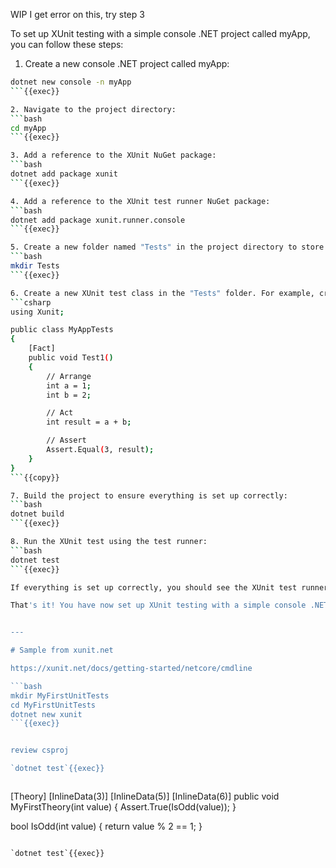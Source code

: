 WIP I get error on this, try step 3

To set up XUnit testing with a simple console .NET project called myApp, you can follow these steps:

1. Create a new console .NET project called myApp:
```bash
dotnet new console -n myApp
```{{exec}}

2. Navigate to the project directory:
```bash
cd myApp
```{{exec}}

3. Add a reference to the XUnit NuGet package:
```bash
dotnet add package xunit
```{{exec}}

4. Add a reference to the XUnit test runner NuGet package:
```bash
dotnet add package xunit.runner.console
```{{exec}}

5. Create a new folder named "Tests" in the project directory to store your test files:
```bash
mkdir Tests
```{{exec}}

6. Create a new XUnit test class in the "Tests" folder. For example, create a file named "MyAppTests.cs" with the following content:
```csharp
using Xunit;

public class MyAppTests
{
    [Fact]
    public void Test1()
    {
        // Arrange
        int a = 1;
        int b = 2;

        // Act
        int result = a + b;

        // Assert
        Assert.Equal(3, result);
    }
}
```{{copy}}

7. Build the project to ensure everything is set up correctly:
```bash
dotnet build
```{{exec}}

8. Run the XUnit test using the test runner:
```bash
dotnet test
```{{exec}}

If everything is set up correctly, you should see the XUnit test runner executing your test and providing the test results.

That's it! You have now set up XUnit testing with a simple console .NET project called myApp. You can continue adding more tests and test classes as needed to test your application logic.


---

# Sample from xunit.net

https://xunit.net/docs/getting-started/netcore/cmdline

```bash
mkdir MyFirstUnitTests
cd MyFirstUnitTests
dotnet new xunit
```{{exec}}


review csproj

`dotnet test`{{exec}}



```
[Theory]
[InlineData(3)]
[InlineData(5)]
[InlineData(6)]
public void MyFirstTheory(int value)
{
    Assert.True(IsOdd(value));
}

bool IsOdd(int value)
{
    return value % 2 == 1;
}

```

`dotnet test`{{exec}}